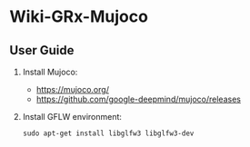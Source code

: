 # Wiki-GRx-Mujoco

## User Guide

1. Install Mujoco:
    - <https://mujoco.org/>
    - <https://github.com/google-deepmind/mujoco/releases>

2. Install GFLW environment:

    ```
    sudo apt-get install libglfw3 libglfw3-dev
    ```
